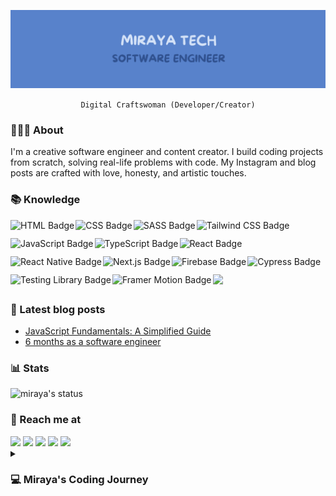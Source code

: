 ![banner](./assets/banner.png)

<div align='center'>

`Digital Craftswoman (Developer/Creator)`

</div>

### 🧘🏽‍♀️ About

I'm a creative software engineer and content creator. I build coding projects from scratch, solving real-life problems with code. My Instagram and blog posts are crafted with love, honesty, and artistic touches.

### 📚 Knowledge

<div style="display:flex;flex-wrap:wrap;gap:6px 2px;">
<!-- HTML -->
<img src="https://img.shields.io/badge/html5-%23E34F26.svg?style=for-the-badge&logo=html5&logoColor=white" height="23" alt="HTML Badge" />

<!-- CSS -->
<img src="https://img.shields.io/badge/css3-%231572B6.svg?style=for-the-badge&logo=css3&logoColor=white" height="23" alt="CSS Badge" />

<!-- SASS -->
<img src="https://img.shields.io/badge/SASS-hotpink.svg?style=for-the-badge&logo=SASS&logoColor=white" height="23" alt="SASS Badge" />

<!-- Tailwind CSS -->
<img src="https://img.shields.io/badge/tailwind-%2338B2AC.svg?style=for-the-badge&logo=tailwind-css&logoColor=white"  height="23" alt="Tailwind CSS Badge" />

<!-- JavaScript -->
<img src="https://img.shields.io/badge/javascript-%23323330.svg?style=for-the-badge&logo=javascript&logoColor=%23F7DF1E"   height="23" alt="JavaScript Badge" />

<!-- TypeScript -->
<img src="https://img.shields.io/badge/typescript-%23007ACC.svg?style=for-the-badge&logo=typescript&logoColor=white" height="23" alt="TypeScript Badge" />

<!-- React -->
<img src="https://img.shields.io/badge/react-%2320232a.svg?style=for-the-badge&logo=react&logoColor=%2361DAFB"  height="23" alt="React Badge" />

<!-- React Native -->
<img src="https://img.shields.io/badge/react_native-%2320232a.svg?style=for-the-badge&logo=react&logoColor=%2361DAFB"   height="23" alt="React Native Badge" />

<!-- Next.js -->
<img src="https://img.shields.io/badge/next.js-000000?style=for-the-badge&logo=nextdotjs&logoColor=white" height="23" alt="Next.js Badge" />

<!-- Firebase -->
<img src="https://img.shields.io/badge/firebase-%23039BE5.svg?style=for-the-badge&logo=firebase" height="23" alt="Firebase Badge" />

<!-- Cypress -->
<img src="https://img.shields.io/badge/-cypress-%23E5E5E5?style=for-the-badge&logo=cypress&logoColor=058a5e" height="23" alt="Cypress Badge" />

<!-- Testing Library -->
<img src="https://img.shields.io/badge/-TestingLibrary-%23E33332?style=for-the-badge&logo=testing-library&logoColor=white" height="23" alt="Testing Library Badge" />

<!-- Framer Motion -->
<img src="https://img.shields.io/badge/Framer_Motion-black?style=for-the-badge&logo=framer&logoColor=blue" height="23" alt="Framer Motion Badge" />

<!-- Material UI -->

<img src="https://img.shields.io/badge/MUI-%230081CB.svg?style=for-the-badge&logo=mui&logoColor=white" height="23" />

</div>

### 📖 Latest blog posts

- [JavaScript Fundamentals: A Simplified Guide](https://mirayatech.hashnode.dev/javascript-fundamentals-a-simplified-guide)
- [6 months as a software engineer](https://mirayatech.hashnode.dev/6-months-as-a-software-engineer)

### 📊 Stats

![miraya's status](https://github-profile-summary-cards.vercel.app/api/cards/profile-details?username=mirayatech&theme=vue)

### 🥂 Reach me at

<div>
<!-- BLOG -->
<a href="https://mirayatech.hashnode.dev/"><img src="https://img.shields.io/badge/Hashnode-2962FF?style=for-the-badge&logo=hashnode&logoColor=white" /></a>
<!-- YOUTUBE -->
<a href="https://www.youtube.com/@mirayatech"><img src="https://img.shields.io/badge/YouTube-DF2B25?style=for-the-badge&logo=youtube&logoColor=white" /></a>
<!-- LINKEDIN -->
<a href="https://www.linkedin.com/in/mirayaabrodi/"><img src="https://img.shields.io/badge/LinkedIn-0077B5?style=for-the-badge&logo=linkedin&logoColor=white" /></a>
<!-- TIKTOK -->
<a href="https://www.tiktok.com/@mirayatech"><img src="https://img.shields.io/badge/TikTok-000000?style=for-the-badge&logo=tiktok&logoColor=white" /></a>
<!-- INSTAGRAM -->
<!-- #7289DA -->
<a href="https://www.instagram.com/mirayatech/"><img src="https://img.shields.io/badge/Instagram-bc7bd1?style=for-the-badge&logo=instagram&logoColor=white" /></a>

</div>

<details>
 <summary><h3> 💻 Miraya's Coding Journey</h3></summary>

I'm Miraya, a 20-year-old self-taught frontend developer. I discovered my passion for coding when I saw my brother doing it in 2020. I fell in love with using my creativity to build things for the web.

I decided to drop out of high school and pursue a coding career, facing challenges along the way. Through persistence, self-discipline, and staying committed, I achieved my goal of becoming a frontend developer.

Currently, I'm working as a frontend developer. I'm excited to keep learning and growing as a software engineer, and I'm constantly amazed by how powerful software is in helping us achieve great things.

I'm currently learning mobile development with React Native. You can follow my journey on [instagram](https://www.instagram.com/mirayatech/).

</details>
